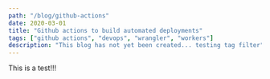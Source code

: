 ```yaml
---
path: "/blog/github-actions"
date: 2020-03-01
title: "Github actions to build automated deployments"
tags: ["github actions", "devops", "wrangler", "workers"]
description: "This blog has not yet been created... testing tag filter"
---
```

This is a test!!!